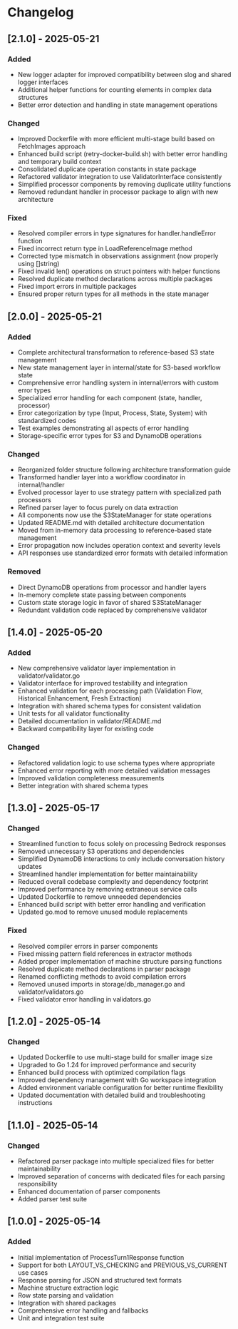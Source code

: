 # Changelog

## [2.1.0] - 2025-05-21

### Added
- New logger adapter for improved compatibility between slog and shared logger interfaces
- Additional helper functions for counting elements in complex data structures
- Better error detection and handling in state management operations

### Changed
- Improved Dockerfile with more efficient multi-stage build based on FetchImages approach
- Enhanced build script (retry-docker-build.sh) with better error handling and temporary build context
- Consolidated duplicate operation constants in state package
- Refactored validator integration to use ValidatorInterface consistently
- Simplified processor components by removing duplicate utility functions
- Removed redundant handler in processor package to align with new architecture

### Fixed
- Resolved compiler errors in type signatures for handler.handleError function
- Fixed incorrect return type in LoadReferenceImage method
- Corrected type mismatch in observations assignment (now properly using []string)
- Fixed invalid len() operations on struct pointers with helper functions
- Resolved duplicate method declarations across multiple packages
- Fixed import errors in multiple packages
- Ensured proper return types for all methods in the state manager

## [2.0.0] - 2025-05-21

### Added
- Complete architectural transformation to reference-based S3 state management
- New state management layer in internal/state for S3-based workflow state
- Comprehensive error handling system in internal/errors with custom error types
- Specialized error handling for each component (state, handler, processor)
- Error categorization by type (Input, Process, State, System) with standardized codes
- Test examples demonstrating all aspects of error handling
- Storage-specific error types for S3 and DynamoDB operations

### Changed
- Reorganized folder structure following architecture transformation guide
- Transformed handler layer into a workflow coordinator in internal/handler
- Evolved processor layer to use strategy pattern with specialized path processors
- Refined parser layer to focus purely on data extraction
- All components now use the S3StateManager for state operations
- Updated README.md with detailed architecture documentation
- Moved from in-memory data processing to reference-based state management
- Error propagation now includes operation context and severity levels
- API responses use standardized error formats with detailed information

### Removed
- Direct DynamoDB operations from processor and handler layers
- In-memory complete state passing between components
- Custom state storage logic in favor of shared S3StateManager
- Redundant validation code replaced by comprehensive validator

## [1.4.0] - 2025-05-20

### Added
- New comprehensive validator layer implementation in validator/validator.go
- Validator interface for improved testability and integration
- Enhanced validation for each processing path (Validation Flow, Historical Enhancement, Fresh Extraction)
- Integration with shared schema types for consistent validation
- Unit tests for all validator functionality
- Detailed documentation in validator/README.md
- Backward compatibility layer for existing code

### Changed
- Refactored validation logic to use schema types where appropriate
- Enhanced error reporting with more detailed validation messages
- Improved validation completeness measurements
- Better integration with shared schema types

## [1.3.0] - 2025-05-17

### Changed
- Streamlined function to focus solely on processing Bedrock responses
- Removed unnecessary S3 operations and dependencies
- Simplified DynamoDB interactions to only include conversation history updates
- Streamlined handler implementation for better maintainability
- Reduced overall codebase complexity and dependency footprint
- Improved performance by removing extraneous service calls
- Updated Dockerfile to remove unneeded dependencies
- Enhanced build script with better error handling and verification
- Updated go.mod to remove unused module replacements

### Fixed
- Resolved compiler errors in parser components
- Fixed missing pattern field references in extractor methods
- Added proper implementation of machine structure parsing functions
- Resolved duplicate method declarations in parser package
- Renamed conflicting methods to avoid compilation errors
- Removed unused imports in storage/db_manager.go and validator/validators.go
- Fixed validator error handling in validators.go

## [1.2.0] - 2025-05-14

### Changed
- Updated Dockerfile to use multi-stage build for smaller image size
- Upgraded to Go 1.24 for improved performance and security
- Enhanced build process with optimized compilation flags
- Improved dependency management with Go workspace integration
- Added environment variable configuration for better runtime flexibility
- Updated documentation with detailed build and troubleshooting instructions

## [1.1.0] - 2025-05-14

### Changed
- Refactored parser package into multiple specialized files for better maintainability
- Improved separation of concerns with dedicated files for each parsing responsibility
- Enhanced documentation of parser components
- Added parser test suite

## [1.0.0] - 2025-05-14

### Added
- Initial implementation of ProcessTurn1Response function
- Support for both LAYOUT_VS_CHECKING and PREVIOUS_VS_CURRENT use cases
- Response parsing for JSON and structured text formats
- Machine structure extraction logic
- Row state parsing and validation
- Integration with shared packages
- Comprehensive error handling and fallbacks
- Unit and integration test suite
